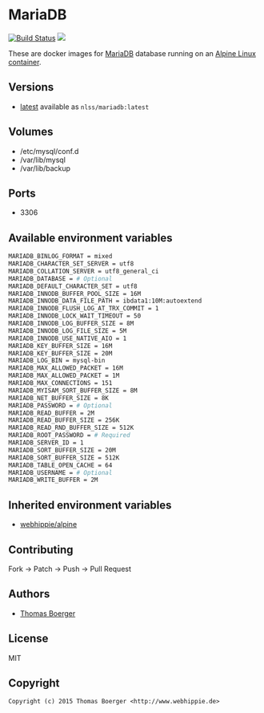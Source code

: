 # MariaDB

[![Build Status](https://cloud.drone.io/api/badges/dockhippie/mariadb/status.svg)](https://cloud.drone.io/dockhippie/mariadb)
[![](https://images.microbadger.com/badges/image/webhippie/mariadb.svg)](https://microbadger.com/images/webhippie/mariadb "Get your own image badge on microbadger.com")

These are docker images for [MariaDB](https://mariadb.org) database running on an [Alpine Linux container](https://registry.hub.docker.com/u/webhippie/alpine/).


## Versions

* [latest](./latest) available as `nlss/mariadb:latest`


## Volumes

* /etc/mysql/conf.d
* /var/lib/mysql
* /var/lib/backup


## Ports

* 3306


## Available environment variables

```bash
MARIADB_BINLOG_FORMAT = mixed
MARIADB_CHARACTER_SET_SERVER = utf8
MARIADB_COLLATION_SERVER = utf8_general_ci
MARIADB_DATABASE = # Optional
MARIADB_DEFAULT_CHARACTER_SET = utf8
MARIADB_INNODB_BUFFER_POOL_SIZE = 16M
MARIADB_INNODB_DATA_FILE_PATH = ibdata1:10M:autoextend
MARIADB_INNODB_FLUSH_LOG_AT_TRX_COMMIT = 1
MARIADB_INNODB_LOCK_WAIT_TIMEOUT = 50
MARIADB_INNODB_LOG_BUFFER_SIZE = 8M
MARIADB_INNODB_LOG_FILE_SIZE = 5M
MARIADB_INNODB_USE_NATIVE_AIO = 1
MARIADB_KEY_BUFFER_SIZE = 16M
MARIADB_KEY_BUFFER_SIZE = 20M
MARIADB_LOG_BIN = mysql-bin
MARIADB_MAX_ALLOWED_PACKET = 16M
MARIADB_MAX_ALLOWED_PACKET = 1M
MARIADB_MAX_CONNECTIONS = 151
MARIADB_MYISAM_SORT_BUFFER_SIZE = 8M
MARIADB_NET_BUFFER_SIZE = 8K
MARIADB_PASSWORD = # Optional
MARIADB_READ_BUFFER = 2M
MARIADB_READ_BUFFER_SIZE = 256K
MARIADB_READ_RND_BUFFER_SIZE = 512K
MARIADB_ROOT_PASSWORD = # Required
MARIADB_SERVER_ID = 1
MARIADB_SORT_BUFFER_SIZE = 20M
MARIADB_SORT_BUFFER_SIZE = 512K
MARIADB_TABLE_OPEN_CACHE = 64
MARIADB_USERNAME = # Optional
MARIADB_WRITE_BUFFER = 2M
```


## Inherited environment variables

* [webhippie/alpine](https://github.com/dockhippie/alpine#available-environment-variables)


## Contributing

Fork -> Patch -> Push -> Pull Request


## Authors

* [Thomas Boerger](https://github.com/tboerger)


## License

MIT


## Copyright

```
Copyright (c) 2015 Thomas Boerger <http://www.webhippie.de>
```

